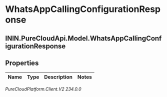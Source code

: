 # WhatsAppCallingConfigurationResponse

## ININ.PureCloudApi.Model.WhatsAppCallingConfigurationResponse

## Properties

|Name | Type | Description | Notes|
|------------ | ------------- | ------------- | -------------|



_PureCloudPlatform.Client.V2 234.0.0_
